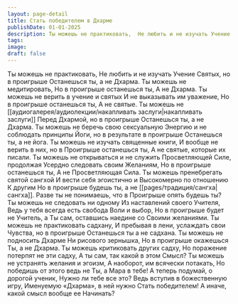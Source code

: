 ```yaml
---
layout: page-detail
title: Стать победителем в Дхарме
publishDate: 01-01-2025
description: Ты можешь не практиковать,  Не любить и не изучать Учение  Святых, но в проигрыше  Останешься ты, а не Дхарма.  Ты можешь не медитировать,  Но в проигрыше останешься ты,  А не Дхарма.
tags:
image:
draft: false
---
```

Ты можешь не практиковать,  Не любить и не изучать Учение  Святых, но в проигрыше  Останешься ты, а не Дхарма.  Ты можешь не медитировать,  Но в проигрыше останешься ты,  А не Дхарма.  Ты можешь не верить в учение и святых  И не выказывать им уважение,  Но в проигрыше останешься ты,  А не святые.  Ты можешь не [[аудиогалерея/аудиолекции/накапливать заслуги|накапливать заслуги]]  Перед Дхармой, но в проигрыше  Останешься ты, а не Дхарма.  Ты можешь не беречь свою сексуальную  Энергию и не соблюдать принципы  Йоги, но в результате в проигрыше  Останешься ты, а не йога.  Ты можешь не изучать священные книги,  И вообще не верить в них, но в  Проигрыше останешься ты,  А не святые, которые их писали.  Ты можешь не открываться и не служить  Просветляющей Силе, продолжая  Усердно следовать своим  Желаниям,  Но в проигрыше останешься ты,  А не Просветляющая Сила.  Ты можешь пренебрегать святой сангхой  И вести себя эгоистично и  Высокомерно по отношению  К другим  Но в проигрыше будешь ты, а не [[pages/традиция/сангха|сангха]].  Разве ты не понимаешь, что в  Проигрыше опять будешь ты?  Ты можешь не следовать ни одному  Из наставлений своего Учителя,  Ведь у тебя всегда есть свобода  Воли и выбор,  Но в проигрыше будет не Учитель, а  Ты сам, оставшись наедине со  Своими желаниями.  Ты можешь не практиковать садхану,  И пребывая в лени, услаждать свои  Чувства, но в проигрыше  Останешься ты а не садхана.  Ты можешь не подносить Дхарме  Ни рисового зернышка,  Но в проигрыше окажешься  Ты, а не Дхарма.  Ты можешь критиковать других садху,  Но поражение потерпят не эти садху,  А ты сам, так какой в этом  Смысл?  Ты можешь не устранять желания и эгоизм,  А наоборот, им всячески потакать,  Но победишь от этого ведь не  Ты, а Мара в тебе!  А теперь подумай, о дорогой ученик,  Нужно ли тебе все это?  Ведь вступив в божественную игру,  Именуемую «Дхарма», в ней нужно  Стать победителем!  А иначе, какой смысл вообще ее  Начинать?